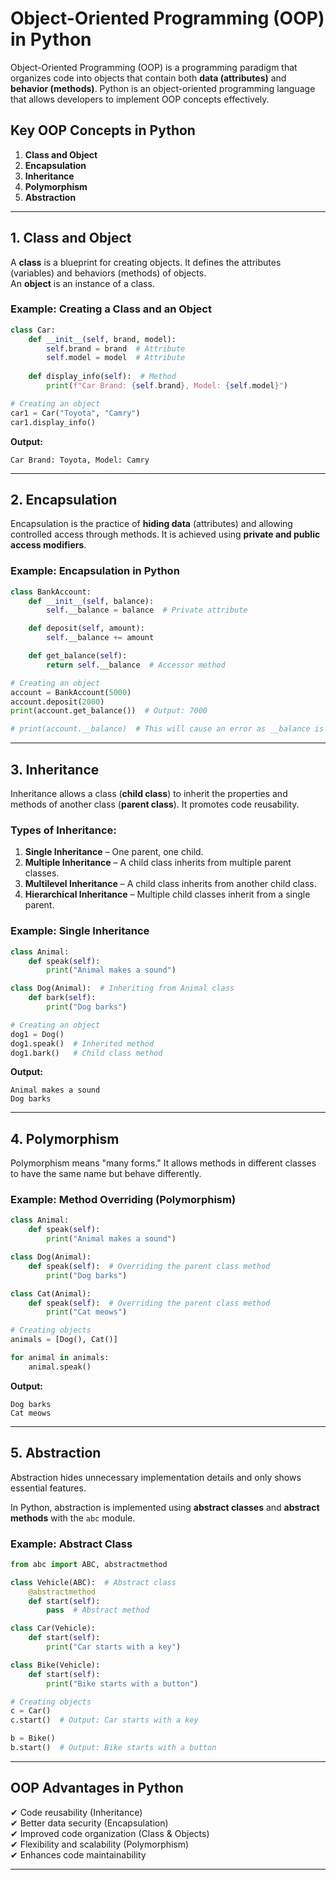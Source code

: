 # Object-Oriented Programming (OOP) in Python

Object-Oriented Programming (OOP) is a programming paradigm that organizes code into objects that contain both **data (attributes)** and **behavior (methods)**. Python is an object-oriented programming language that allows developers to implement OOP concepts effectively.

## Key OOP Concepts in Python

1. **Class and Object**  
2. **Encapsulation**  
3. **Inheritance**  
4. **Polymorphism**  
5. **Abstraction**  

---

## 1. Class and Object
A **class** is a blueprint for creating objects. It defines the attributes (variables) and behaviors (methods) of objects.  
An **object** is an instance of a class.

### Example: Creating a Class and an Object
```python
class Car:
    def __init__(self, brand, model):
        self.brand = brand  # Attribute
        self.model = model  # Attribute
    
    def display_info(self):  # Method
        print(f"Car Brand: {self.brand}, Model: {self.model}")

# Creating an object
car1 = Car("Toyota", "Camry")
car1.display_info()
```
**Output:**
```
Car Brand: Toyota, Model: Camry
```

---

## 2. Encapsulation
Encapsulation is the practice of **hiding data** (attributes) and allowing controlled access through methods. It is achieved using **private and public access modifiers**.

### Example: Encapsulation in Python
```python
class BankAccount:
    def __init__(self, balance):
        self.__balance = balance  # Private attribute

    def deposit(self, amount):
        self.__balance += amount

    def get_balance(self):
        return self.__balance  # Accessor method

# Creating an object
account = BankAccount(5000)
account.deposit(2000)
print(account.get_balance())  # Output: 7000

# print(account.__balance)  # This will cause an error as __balance is private
```

---

## 3. Inheritance
Inheritance allows a class (**child class**) to inherit the properties and methods of another class (**parent class**). It promotes code reusability.

### Types of Inheritance:
1. **Single Inheritance** – One parent, one child.
2. **Multiple Inheritance** – A child class inherits from multiple parent classes.
3. **Multilevel Inheritance** – A child class inherits from another child class.
4. **Hierarchical Inheritance** – Multiple child classes inherit from a single parent.

### Example: Single Inheritance
```python
class Animal:
    def speak(self):
        print("Animal makes a sound")

class Dog(Animal):  # Inheriting from Animal class
    def bark(self):
        print("Dog barks")

# Creating an object
dog1 = Dog()
dog1.speak()  # Inherited method
dog1.bark()   # Child class method
```
**Output:**
```
Animal makes a sound
Dog barks
```

---

## 4. Polymorphism
Polymorphism means "many forms." It allows methods in different classes to have the same name but behave differently.

### Example: Method Overriding (Polymorphism)
```python
class Animal:
    def speak(self):
        print("Animal makes a sound")

class Dog(Animal):
    def speak(self):  # Overriding the parent class method
        print("Dog barks")

class Cat(Animal):
    def speak(self):  # Overriding the parent class method
        print("Cat meows")

# Creating objects
animals = [Dog(), Cat()]

for animal in animals:
    animal.speak()
```
**Output:**
```
Dog barks
Cat meows
```

---

## 5. Abstraction
Abstraction hides unnecessary implementation details and only shows essential features.

In Python, abstraction is implemented using **abstract classes** and **abstract methods** with the `abc` module.

### Example: Abstract Class
```python
from abc import ABC, abstractmethod

class Vehicle(ABC):  # Abstract class
    @abstractmethod
    def start(self):
        pass  # Abstract method

class Car(Vehicle):
    def start(self):
        print("Car starts with a key")

class Bike(Vehicle):
    def start(self):
        print("Bike starts with a button")

# Creating objects
c = Car()
c.start()  # Output: Car starts with a key

b = Bike()
b.start()  # Output: Bike starts with a button
```

---

## OOP Advantages in Python
✔ Code reusability (Inheritance)  
✔ Better data security (Encapsulation)  
✔ Improved code organization (Class & Objects)  
✔ Flexibility and scalability (Polymorphism)  
✔ Enhances code maintainability  

---
